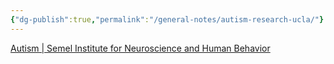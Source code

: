 ```yaml
---
{"dg-publish":true,"permalink":"/general-notes/autism-research-ucla/"}
---
```



[Autism | Semel Institute for Neuroscience and Human Behavior](https://www.semel.ucla.edu/autism)